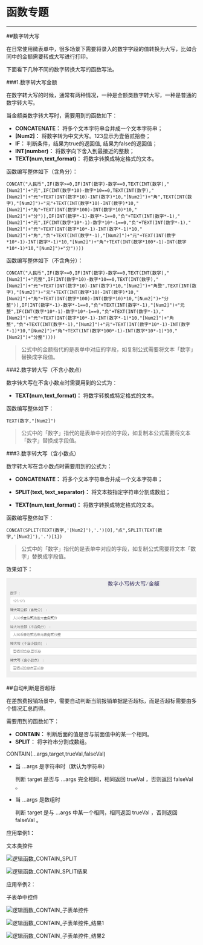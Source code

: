 # 函数专题   
***

##数字转大写   

在日常使用微表单中，很多场景下需要将录入的数字字段的值转换为大写，比如合同中的金额需要转成大写进行打印。   

下面看下几种不同的数字转换大写的函数写法。   

###1.数字转大写金额   

在数字转大写的时候，通常有两种情况，一种是金额类数字转大写，一种是普通的数字转大写。   

当金额类数字转大写时，需要用到的函数如下：   

* **CONCATENATE：** 将多个文本字符串合并成一个文本字符串；   
* **[Num2]：** 将数字转为中文大写。123显示为壹佰贰拾叁；   
* **IF：** 判断条件，结果为true的返回值, 结果为false的返回值；   
* **INT(number)：** 将数字向下舍入到最接近的整数；   
* **TEXT(num,text_format)：** 将数字转换成特定格式的文本。   

函数编写整体如下（含角分）：   

```
CONCAT("人民币",IF(数字>=0,IF(INT(数字)-数字==0,TEXT(INT(数字),"[Num2]")+"元",IF(INT(数字*10)-数字*10==0,TEXT(INT(数字),"[Num2]")+"元"+TEXT(INT(数字*10)-INT(数字)*10,"[Num2]")+"角",TEXT(INT(数字),"[Num2]")+"元"+TEXT(INT(数字*10)-INT(数字)*10,"[Num2]")+"角"+TEXT(INT(数字*100)-INT(数字*10)*10,"[Num2]")+"分")),IF(INT(数字*-1)-数字*-1==0,"负"+TEXT(INT(数字*-1),"[Num2]")+"元",IF(INT(数字*10*-1)-数字*10*-1==0,"负"+TEXT(INT(数字*-1),"[Num2]")+"元"+TEXT(INT(数字*10*-1)-INT(数字*-1)*10,"[Num2]")+"角","负"+TEXT(INT(数字*-1),"[Num2]")+"元"+TEXT(INT(数字*10*-1)-INT(数字*-1)*10,"[Num2]")+"角"+TEXT(INT(数字*100*-1)-INT(数字*10*-1)*10,"[Num2]")+"分"))))  
```   

函数编写整体如下（不含角分）：
```
CONCAT("人民币",IF(数字>=0,IF(INT(数字)-数字==0,TEXT(INT(数字),"[Num2]")+"元整",IF(INT(数字*10)-数字*10==0,TEXT(INT(数字),"[Num2]")+"元"+TEXT(INT(数字*10)-INT(数字)*10,"[Num2]")+"角整",TEXT(INT(数字),"[Num2]")+"元"+TEXT(INT(数字*10)-INT(数字)*10,"[Num2]")+"角"+TEXT(INT(数字*100)-INT(数字*10)*10,"[Num2]")+"分整")),IF(INT(数字*-1)-数字*-1==0,"负"+TEXT(INT(数字*-1),"[Num2]")+"元整",IF(INT(数字*10*-1)-数字*10*-1==0,"负"+TEXT(INT(数字*-1),"[Num2]")+"元"+TEXT(INT(数字*10*-1)-INT(数字*-1)*10,"[Num2]")+"角整","负"+TEXT(INT(数字*-1),"[Num2]")+"元"+TEXT(INT(数字*10*-1)-INT(数字*-1)*10,"[Num2]")+"角"+TEXT(INT(数字*100*-1)-INT(数字*10*-1)*10,"[Num2]")+"分整"))))
```   
    
>公式中的金额指代的是表单中对应的字段，如复制公式需要将文本「数字」替换成字段值。

###2.数字转大写（不含小数点）   

数字转大写在不含小数点时需要用到的公式为：

* **TEXT(num,text_format)：** 将数字转换成特定格式的文本。  

函数编写整体如下：   

`TEXT(数字,"[Num2]")`   

>公式中的「数字」指代的是表单中对应的字段，如复制本公式需要将文本「数字」替换成字段值。   

###3.数字转大写（含小数点）   

数字转大写在含小数点时需要用到的公式为：   

* **CONCATENATE：** 将多个文本字符串合并成一个文本字符串；   

* **SPLIT(text, text_separator)：** 将文本按指定字符串分割成数组；   

* **TEXT(num,text_format)：** 将数字转换成特定格式的文本。   

函数编写整体如下：   

`CONCAT(SPLIT(TEXT(数字,'[Num2]'),'.')[0],"点",SPLIT(TEXT(数字,'[Num2]'),'.')[1])`   

>公式中的「数字」指代的是表单中对应的字段，如复制公式需要将文本「数字」替换成字段值。   

效果如下：   

![函数专题_数字转大写][函数专题_数字转大写]   

##自动判断是否超标   

在差旅费报销场景中，需要自动判断当前报销单据是否超标，而是否超标需要由多个情况汇总而得。   

需要用到的函数如下：   

* **CONTAIN：** 判断后面的值是否与前面值中的某一个相同。   
* **SPLIT：** 将字符串分割成数组。   

CONTAIN(...args,target,trueVal,falseVal)   


* 当 ...args 是字符串时（默认为字符串）   

  判断 target 是否与 ...args 完全相同，相同返回 trueVal ，否则返回 falseVal 。   


* 当 ...args 是数组时   

  判断 target 是与 ...args 中某一个相同，相同返回 trueVal ，否则返回 falseVal 。   

应用举例1：   

文本类控件   

![逻辑函数_CONTAIN_SPLIT][逻辑函数_CONTAIN_SPLIT]   

![逻辑函数_CONTAIN_SPLIT结果][逻辑函数_CONTAIN_SPLIT结果]   

应用举例2：   

子表单中控件   

![逻辑函数_CONTAIN_子表单控件][逻辑函数_CONTAIN_子表单控件]   

![逻辑函数_CONTAIN_子表单控件_结果1][逻辑函数_CONTAIN_子表单控件_结果1]   

![逻辑函数_CONTAIN_子表单控件_结果2][逻辑函数_CONTAIN_子表单控件_结果2]   
   

[函数专题_数字转大写]:.\assets\设计页面\函数专题_数字转大写.png
[逻辑函数_CONTAIN_SPLIT]:..\..\assets\设计页面\逻辑函数_CONTAIN_SPLIT.png
[逻辑函数_CONTAIN_SPLIT结果]:..\..\assets\设计页面\逻辑函数_CONTAIN_SPLIT结果.png
[逻辑函数_CONTAIN_子表单控件]:..\..\assets\设计页面\逻辑函数_CONTAIN_子表单控件.png
[逻辑函数_CONTAIN_子表单控件_结果1]:..\..\assets\设计页面\逻辑函数_CONTAIN_子表单控件_结果1.png
[逻辑函数_CONTAIN_子表单控件_结果2]:..\..\assets\设计页面\逻辑函数_CONTAIN_子表单控件_结果2.png

